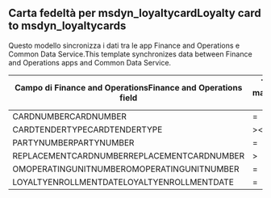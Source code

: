 ## <a name="loyalty-card-to-msdyn_loyaltycards"></a><span data-ttu-id="299c0-101">Carta fedeltà per msdyn_loyaltycard</span><span class="sxs-lookup"><span data-stu-id="299c0-101">Loyalty card to msdyn_loyaltycards</span></span>

<span data-ttu-id="299c0-102">Questo modello sincronizza i dati tra le app Finance and Operations e Common Data Service.</span><span class="sxs-lookup"><span data-stu-id="299c0-102">This template synchronizes data between Finance and Operations apps and Common Data Service.</span></span>

<span data-ttu-id="299c0-103">Campo di Finance and Operations</span><span class="sxs-lookup"><span data-stu-id="299c0-103">Finance and Operations field</span></span> | <span data-ttu-id="299c0-104">Tipo di mappa</span><span class="sxs-lookup"><span data-stu-id="299c0-104">Map type</span></span> | <span data-ttu-id="299c0-105">Altro campo di Dynamics 365</span><span class="sxs-lookup"><span data-stu-id="299c0-105">Other Dynamics 365 field</span></span> | <span data-ttu-id="299c0-106">Valore predefinito</span><span class="sxs-lookup"><span data-stu-id="299c0-106">Default value</span></span>
---|---|---|---
<span data-ttu-id="299c0-107">CARDNUMBER</span><span class="sxs-lookup"><span data-stu-id="299c0-107">CARDNUMBER</span></span> | = | <span data-ttu-id="299c0-108">msdyn_cardnumber</span><span class="sxs-lookup"><span data-stu-id="299c0-108">msdyn_cardnumber</span></span> | 
<span data-ttu-id="299c0-109">CARDTENDERTYPE</span><span class="sxs-lookup"><span data-stu-id="299c0-109">CARDTENDERTYPE</span></span> | >< | <span data-ttu-id="299c0-110">msdyn_cardtendertype</span><span class="sxs-lookup"><span data-stu-id="299c0-110">msdyn_cardtendertype</span></span> | 
<span data-ttu-id="299c0-111">PARTYNUMBER</span><span class="sxs-lookup"><span data-stu-id="299c0-111">PARTYNUMBER</span></span> | = | <span data-ttu-id="299c0-112">msdyn_partynumber</span><span class="sxs-lookup"><span data-stu-id="299c0-112">msdyn_partynumber</span></span> | 
<span data-ttu-id="299c0-113">REPLACEMENTCARDNUMBER</span><span class="sxs-lookup"><span data-stu-id="299c0-113">REPLACEMENTCARDNUMBER</span></span> | > | <span data-ttu-id="299c0-114">msdyn_replacementcardnumber</span><span class="sxs-lookup"><span data-stu-id="299c0-114">msdyn_replacementcardnumber</span></span> | 
<span data-ttu-id="299c0-115">OMOPERATINGUNITNUMBER</span><span class="sxs-lookup"><span data-stu-id="299c0-115">OMOPERATINGUNITNUMBER</span></span> | = | <span data-ttu-id="299c0-116">msdyn_operatingunitnumber</span><span class="sxs-lookup"><span data-stu-id="299c0-116">msdyn_operatingunitnumber</span></span> | 
<span data-ttu-id="299c0-117">LOYALTYENROLLMENTDATE</span><span class="sxs-lookup"><span data-stu-id="299c0-117">LOYALTYENROLLMENTDATE</span></span> | = | <span data-ttu-id="299c0-118">msdyn_enrollmentdate</span><span class="sxs-lookup"><span data-stu-id="299c0-118">msdyn_enrollmentdate</span></span> | 
